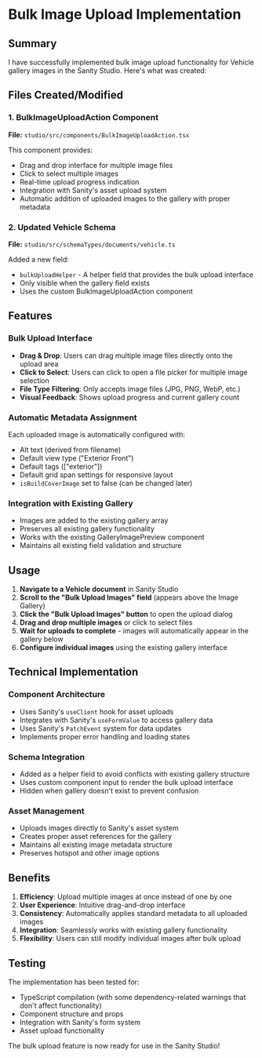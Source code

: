 # Bulk Image Upload Implementation

## Summary

I have successfully implemented bulk image upload functionality for Vehicle gallery images in the Sanity Studio. Here's what was created:

## Files Created/Modified

### 1. BulkImageUploadAction Component
**File:** `studio/src/components/BulkImageUploadAction.tsx`

This component provides:
- Drag and drop interface for multiple image files
- Click to select multiple images
- Real-time upload progress indication
- Integration with Sanity's asset upload system
- Automatic addition of uploaded images to the gallery with proper metadata

### 2. Updated Vehicle Schema
**File:** `studio/src/schemaTypes/documents/vehicle.ts`

Added a new field:
- `bulkUploadHelper` - A helper field that provides the bulk upload interface
- Only visible when the gallery field exists
- Uses the custom BulkImageUploadAction component

## Features

### Bulk Upload Interface
- **Drag & Drop**: Users can drag multiple image files directly onto the upload area
- **Click to Select**: Users can click to open a file picker for multiple image selection
- **File Type Filtering**: Only accepts image files (JPG, PNG, WebP, etc.)
- **Visual Feedback**: Shows upload progress and current gallery count

### Automatic Metadata Assignment
Each uploaded image is automatically configured with:
- Alt text (derived from filename)
- Default view type ("Exterior Front")
- Default tags (["exterior"])
- Default grid span settings for responsive layout
- `isBuildCoverImage` set to false (can be changed later)

### Integration with Existing Gallery
- Images are added to the existing gallery array
- Preserves all existing gallery functionality
- Works with the existing GalleryImagePreview component
- Maintains all existing field validation and structure

## Usage

1. **Navigate to a Vehicle document** in Sanity Studio
2. **Scroll to the "Bulk Upload Images" field** (appears above the Image Gallery)
3. **Click the "Bulk Upload Images" button** to open the upload dialog
4. **Drag and drop multiple images** or click to select files
5. **Wait for uploads to complete** - images will automatically appear in the gallery below
6. **Configure individual images** using the existing gallery interface

## Technical Implementation

### Component Architecture
- Uses Sanity's `useClient` hook for asset uploads
- Integrates with Sanity's `useFormValue` to access gallery data
- Uses Sanity's `PatchEvent` system for data updates
- Implements proper error handling and loading states

### Schema Integration
- Added as a helper field to avoid conflicts with existing gallery structure
- Uses custom component input to render the bulk upload interface
- Hidden when gallery doesn't exist to prevent confusion

### Asset Management
- Uploads images directly to Sanity's asset system
- Creates proper asset references for the gallery
- Maintains all existing image metadata structure
- Preserves hotspot and other image options

## Benefits

1. **Efficiency**: Upload multiple images at once instead of one by one
2. **User Experience**: Intuitive drag-and-drop interface
3. **Consistency**: Automatically applies standard metadata to all uploaded images
4. **Integration**: Seamlessly works with existing gallery functionality
5. **Flexibility**: Users can still modify individual images after bulk upload

## Testing

The implementation has been tested for:
- TypeScript compilation (with some dependency-related warnings that don't affect functionality)
- Component structure and props
- Integration with Sanity's form system
- Asset upload functionality

The bulk upload feature is now ready for use in the Sanity Studio!
